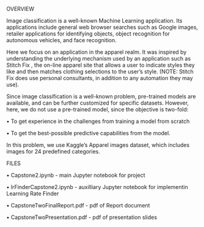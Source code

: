 OVERVIEW

Image classification is a well-known Machine Learning application.  Its applications include general web browser searches such as Google images, retailer applications for identifying objects,  object recognition for autonomous vehicles, and face recognition.

Here we focus on an application in the apparel realm. It was inspired by understanding the underlying mechanism used by an application such as Stitch Fix , the on-line apparel site that allows a user to indicate styles they like and then matches clothing selections to the user’s style. (NOTE: Stitch Fix does use personal consultants, in addition to any automation they may use). 

Since image classification is a well-known problem, pre-trained models are available, and can be further customized for specific datasets. However, here, we do not use a pre-trained model, since the objective is two-fold:

•	To get experience in the challenges from training a model from scratch

•	To get the best-possible predictive capabilities from the model.

In this problem, we use Kaggle’s Apparel images dataset, which includes images for 24 predefined categories.  



FILES

• Capstone2.ipynb - main Jupyter notebook for project

• lrFinderCapstone2.ipynb - auxilliary Jupyter notebook for implementin Learning Rate Finder

• CapstoneTwoFinalReport.pdf - pdf of Report document

• CapstoneTwoPresentation.pdf - pdf of presentation slides




